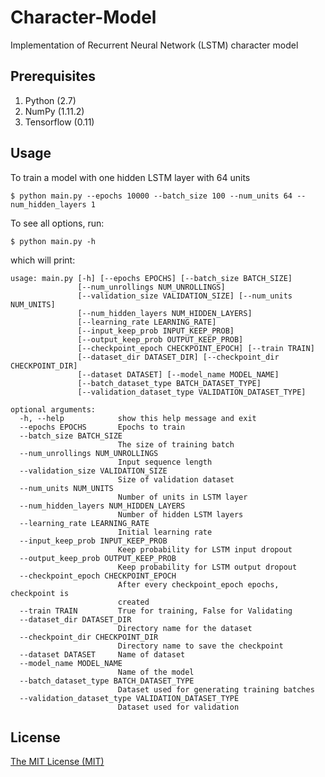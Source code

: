 # Character-Model
Implementation of Recurrent Neural Network (LSTM) character model

## Prerequisites

1. Python (2.7)
2. NumPy (1.11.2)
3. Tensorflow (0.11)

## Usage

To train a model with one hidden LSTM layer with 64 units

	$ python main.py --epochs 10000 --batch_size 100 --num_units 64 --num_hidden_layers 1

To see all options, run:

	$ python main.py -h

which will print:

	usage: main.py [-h] [--epochs EPOCHS] [--batch_size BATCH_SIZE]
	               [--num_unrollings NUM_UNROLLINGS]
	               [--validation_size VALIDATION_SIZE] [--num_units NUM_UNITS]
	               [--num_hidden_layers NUM_HIDDEN_LAYERS]
	               [--learning_rate LEARNING_RATE]
	               [--input_keep_prob INPUT_KEEP_PROB]
	               [--output_keep_prob OUTPUT_KEEP_PROB]
	               [--checkpoint_epoch CHECKPOINT_EPOCH] [--train TRAIN]
	               [--dataset_dir DATASET_DIR] [--checkpoint_dir CHECKPOINT_DIR]
	               [--dataset DATASET] [--model_name MODEL_NAME]
	               [--batch_dataset_type BATCH_DATASET_TYPE]
	               [--validation_dataset_type VALIDATION_DATASET_TYPE]
	
	optional arguments:
	  -h, --help            show this help message and exit
	  --epochs EPOCHS       Epochs to train
	  --batch_size BATCH_SIZE
	                        The size of training batch
	  --num_unrollings NUM_UNROLLINGS
	                        Input sequence length
	  --validation_size VALIDATION_SIZE
	                        Size of validation dataset
	  --num_units NUM_UNITS
	                        Number of units in LSTM layer
	  --num_hidden_layers NUM_HIDDEN_LAYERS
	                        Number of hidden LSTM layers
	  --learning_rate LEARNING_RATE
	                        Initial learning rate
	  --input_keep_prob INPUT_KEEP_PROB
	                        Keep probability for LSTM input dropout
	  --output_keep_prob OUTPUT_KEEP_PROB
	                        Keep probability for LSTM output dropout
	  --checkpoint_epoch CHECKPOINT_EPOCH
	                        After every checkpoint_epoch epochs, checkpoint is
	                        created
	  --train TRAIN         True for training, False for Validating
	  --dataset_dir DATASET_DIR
	                        Directory name for the dataset
	  --checkpoint_dir CHECKPOINT_DIR
	                        Directory name to save the checkpoint
	  --dataset DATASET     Name of dataset
	  --model_name MODEL_NAME
	                        Name of the model
	  --batch_dataset_type BATCH_DATASET_TYPE
	                        Dataset used for generating training batches
	  --validation_dataset_type VALIDATION_DATASET_TYPE
	                        Dataset used for validation

## License
[The MIT License (MIT)](LICENSE)
